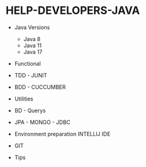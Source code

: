 # HELP-DEVELOPERS-JAVA


* Java Versions
  * Java 8
  * Java 11
  * Java 17
* Functional
* TDD - JUNIT
* BDD - CUCCUMBER
* Utilities
* BD - Querys
* JPA - MONGO - JDBC
* Environment preparation INTELLIJ IDE
* GIT

* Tips